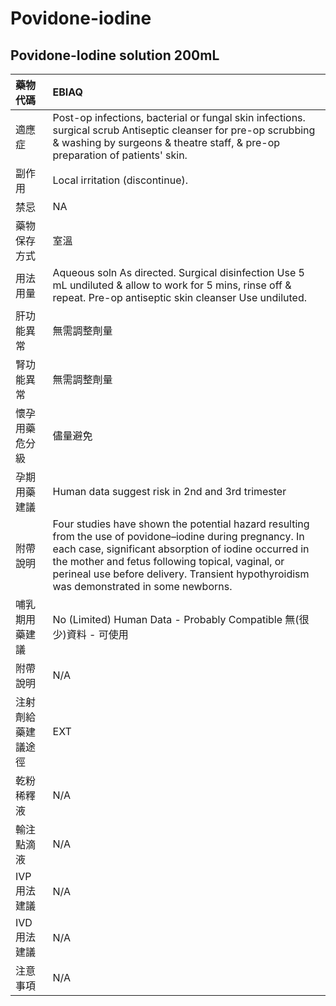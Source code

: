 # Povidone-iodine

## Povidone-Iodine solution 200mL

| 藥物代碼           | EBIAQ                                                                                                                                                                                                                                                                                                             |
|:-------------------|:------------------------------------------------------------------------------------------------------------------------------------------------------------------------------------------------------------------------------------------------------------------------------------------------------------------|
| 適應症             | Post-op infections, bacterial or fungal skin infections. surgical scrub Antiseptic cleanser for pre-op scrubbing & washing by surgeons & theatre staff, & pre-op preparation of patients' skin.                                                                                                                   |
| 副作用             | Local irritation (discontinue).                                                                                                                                                                                                                                                                                   |
| 禁忌               | NA                                                                                                                                                                                                                                                                                                                |
| 藥物保存方式       | 室溫                                                                                                                                                                                                                                                                                                              |
| 用法用量           | Aqueous soln As directed. Surgical disinfection Use 5 mL undiluted & allow to work for 5 mins, rinse off & repeat. Pre-op antiseptic skin cleanser Use undiluted.                                                                                                                                                 |
| 肝功能異常         | 無需調整劑量                                                                                                                                                                                                                                                                                                      |
| 腎功能異常         | 無需調整劑量                                                                                                                                                                                                                                                                                                      |
| 懷孕用藥危分級     | 儘量避免                                                                                                                                                                                                                                                                                                          |
| 孕期用藥建議       | Human data suggest risk in 2nd and 3rd trimester                                                                                                                                                                                                                                                                  |
| 附帶說明           | Four studies have shown the potential hazard resulting from the use of povidone–iodine during pregnancy. In each case, significant absorption of iodine occurred in the mother and fetus following topical, vaginal, or perineal use before delivery. Transient hypothyroidism was demonstrated in some newborns. |
| 哺乳期用藥建議     | No (Limited) Human Data - Probably Compatible 無(很少)資料 - 可使用                                                                                                                                                                                                                                               |
| 附帶說明           | N/A                                                                                                                                                                                                                                                                                                               |
| 注射劑給藥建議途徑 | EXT                                                                                                                                                                                                                                                                                                               |
| 乾粉稀釋液         | N/A                                                                                                                                                                                                                                                                                                               |
| 輸注點滴液         | N/A                                                                                                                                                                                                                                                                                                               |
| IVP 用法建議       | N/A                                                                                                                                                                                                                                                                                                               |
| IVD 用法建議       | N/A                                                                                                                                                                                                                                                                                                               |
| 注意事項           | N/A                                                                                                                                                                                                                                                                                                               |

